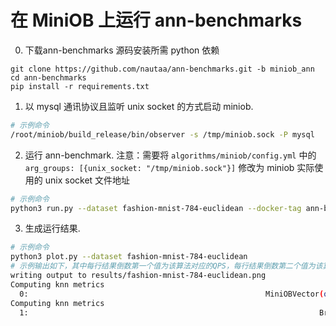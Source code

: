 # 在 MiniOB 上运行 ann-benchmarks

0. 下载ann-benchmarks 源码安装所需 python 依赖
```
git clone https://github.com/nautaa/ann-benchmarks.git -b miniob_ann
cd ann-benchmarks
pip install -r requirements.txt
```
1. 以 mysql 通讯协议且监听 unix socket 的方式启动 miniob.
```bash
# 示例命令
/root/miniob/build_release/bin/observer -s /tmp/miniob.sock -P mysql 
```
2. 运行 ann-benchmark.
注意：需要将 `algorithms/miniob/config.yml` 中的 `arg_groups: [{unix_socket: "/tmp/miniob.sock"}]` 修改为 miniob 实际使用的 unix socket 文件地址
```bash
# 示例命令
python3 run.py --dataset fashion-mnist-784-euclidean --docker-tag ann-benchmarks-miniob --local --timeout 100 --runs 1
```
3. 生成运行结果.
```bash
# 示例命令
python3 plot.py --dataset fashion-mnist-784-euclidean
# 示例输出如下，其中每行结果倒数第一个值为该算法对应的QPS，每行结果倒数第二个值为该算法对应的召回率。
writing output to results/fashion-mnist-784-euclidean.png
Computing knn metrics
  0:                                                     MiniOBVector(query_probes=1)        0.968      167.476
Computing knn metrics
  1:                                                                 BruteForceBLAS()        1.000      355.359
```
